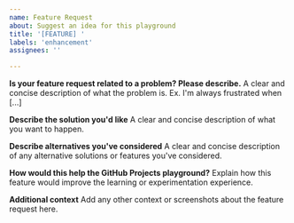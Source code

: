 ```yaml
---
name: Feature Request
about: Suggest an idea for this playground
title: '[FEATURE] '
labels: 'enhancement'
assignees: ''

---
```


**Is your feature request related to a problem? Please describe.**
A clear and concise description of what the problem is. Ex. I'm always frustrated when [...]

**Describe the solution you'd like**
A clear and concise description of what you want to happen.

**Describe alternatives you've considered**
A clear and concise description of any alternative solutions or features you've considered.

**How would this help the GitHub Projects playground?**
Explain how this feature would improve the learning or experimentation experience.

**Additional context**
Add any other context or screenshots about the feature request here.